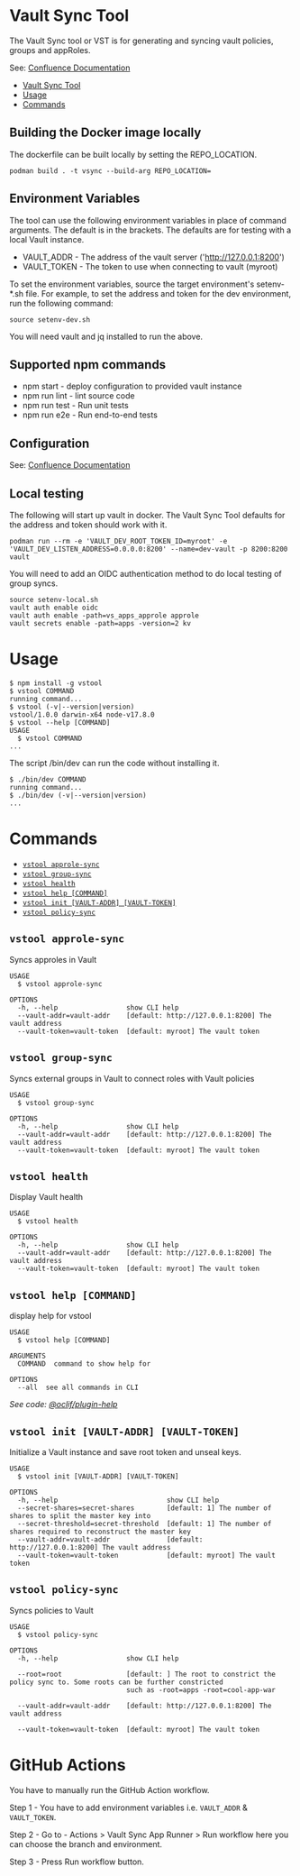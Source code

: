 # Vault Sync Tool

The Vault Sync tool or VST is for generating and syncing vault policies, groups and appRoles.

See: [Confluence Documentation](https://apps.nrs.gov.bc.ca/int/confluence/x/m4FvBQ)

<!-- toc -->
* [Vault Sync Tool](#vault-sync-tool)
* [Usage](#usage)
* [Commands](#commands)
<!-- tocstop -->

## Building the Docker image locally

The dockerfile can be built locally by setting the REPO_LOCATION.

`podman build . -t vsync --build-arg REPO_LOCATION=`

## Environment Variables

The tool can use the following environment variables in place of command arguments. The default is in the brackets. The defaults are for testing with a local Vault instance.

* VAULT_ADDR - The address of the vault server ('http://127.0.0.1:8200')
* VAULT_TOKEN - The token to use when connecting to vault (myroot)

To set the environment variables, source the target environment's setenv-*.sh file. For example, to set the address and token for the dev environment, run the following command:

`source setenv-dev.sh`

You will need vault and jq installed to run the above.

## Supported npm commands

* npm start - deploy configuration to provided vault instance
* npm run lint - lint source code
* npm run test - Run unit tests
* npm run e2e - Run end-to-end tests

## Configuration

See: [Confluence Documentation](https://apps.nrs.gov.bc.ca/int/confluence/x/m4FvBQ)

## Local testing

The following will start up vault in docker. The Vault Sync Tool defaults for the address and token should work with it.

`podman run --rm -e 'VAULT_DEV_ROOT_TOKEN_ID=myroot' -e 'VAULT_DEV_LISTEN_ADDRESS=0.0.0.0:8200' --name=dev-vault -p 8200:8200 vault`

You will need to add an OIDC authentication method to do local testing of group syncs.

```
source setenv-local.sh
vault auth enable oidc
vault auth enable -path=vs_apps_approle approle
vault secrets enable -path=apps -version=2 kv
```

# Usage
<!-- usage -->
```sh-session
$ npm install -g vstool
$ vstool COMMAND
running command...
$ vstool (-v|--version|version)
vstool/1.0.0 darwin-x64 node-v17.8.0
$ vstool --help [COMMAND]
USAGE
  $ vstool COMMAND
...
```
<!-- usagestop -->

The script /bin/dev can run the code without installing it.

```sh-session
$ ./bin/dev COMMAND
running command...
$ ./bin/dev (-v|--version|version)
...
```

# Commands
<!-- commands -->
* [`vstool approle-sync`](#vstool-approle-sync)
* [`vstool group-sync`](#vstool-group-sync)
* [`vstool health`](#vstool-health)
* [`vstool help [COMMAND]`](#vstool-help-command)
* [`vstool init [VAULT-ADDR] [VAULT-TOKEN]`](#vstool-init-vault-addr-vault-token)
* [`vstool policy-sync`](#vstool-policy-sync)

## `vstool approle-sync`

Syncs approles in Vault

```
USAGE
  $ vstool approle-sync

OPTIONS
  -h, --help                 show CLI help
  --vault-addr=vault-addr    [default: http://127.0.0.1:8200] The vault address
  --vault-token=vault-token  [default: myroot] The vault token
```

## `vstool group-sync`

Syncs external groups in Vault to connect roles with Vault policies

```
USAGE
  $ vstool group-sync

OPTIONS
  -h, --help                 show CLI help
  --vault-addr=vault-addr    [default: http://127.0.0.1:8200] The vault address
  --vault-token=vault-token  [default: myroot] The vault token
```

## `vstool health`

Display Vault health

```
USAGE
  $ vstool health

OPTIONS
  -h, --help                 show CLI help
  --vault-addr=vault-addr    [default: http://127.0.0.1:8200] The vault address
  --vault-token=vault-token  [default: myroot] The vault token
```

## `vstool help [COMMAND]`

display help for vstool

```
USAGE
  $ vstool help [COMMAND]

ARGUMENTS
  COMMAND  command to show help for

OPTIONS
  --all  see all commands in CLI
```

_See code: [@oclif/plugin-help](https://github.com/oclif/plugin-help/blob/v3.2.18/src/commands/help.ts)_

## `vstool init [VAULT-ADDR] [VAULT-TOKEN]`

Initialize a Vault instance and save root token and unseal keys.

```
USAGE
  $ vstool init [VAULT-ADDR] [VAULT-TOKEN]

OPTIONS
  -h, --help                           show CLI help
  --secret-shares=secret-shares        [default: 1] The number of shares to split the master key into
  --secret-threshold=secret-threshold  [default: 1] The number of shares required to reconstruct the master key
  --vault-addr=vault-addr              [default: http://127.0.0.1:8200] The vault address
  --vault-token=vault-token            [default: myroot] The vault token
```

## `vstool policy-sync`

Syncs policies to Vault

```
USAGE
  $ vstool policy-sync

OPTIONS
  -h, --help                 show CLI help

  --root=root                [default: ] The root to constrict the policy sync to. Some roots can be further constricted
                             such as -root=apps -root=cool-app-war

  --vault-addr=vault-addr    [default: http://127.0.0.1:8200] The vault address

  --vault-token=vault-token  [default: myroot] The vault token
```
<!-- commandsstop -->
# GitHub Actions

You have to manually run the GitHub Action workflow.

Step 1 - You have to add environment variables i.e. `VAULT_ADDR` & `VAULT_TOKEN`.

Step 2 - Go to - Actions > Vault Sync App Runner > Run workflow
here you can choose the branch and environment.

Step 3 - Press Run workflow button.

